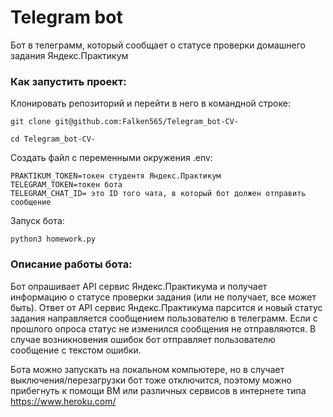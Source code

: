 # Telegram bot
Бот в телеграмм, который сообщает о статусе проверки домашнего задания Яндекс.Практикум

### Как запустить проект:

Клонировать репозиторий и перейти в него в командной строке:

```
git clone git@github.com:Falken565/Telegram_bot-CV-
```

```
cd Telegram_bot-CV-
```

Cоздать файл с переменными окружения .env:

```
PRAKTIKUM_TOKEN=токен студентя Яндекс.Практикум
TELEGRAM_TOKEN=токен бота
TELEGRAM_CHAT_ID= это ID того чата, в который бот должен отправить сообщение
```

Запуск бота:

```
python3 homework.py
```

### Описание работы бота:

Бот опрашивает API сервис Яндекс.Практикума и получает информацию о статусе проверки задания (или не получает, все может быть).
Ответ от API сервис Яндекс.Практикума парсится и новый статус задания направляется сообщением пользователю в телеграмм. Если с прошлого опроса статус не изменился сообщения не отправляются.
В случае возникновения ошибок бот отправляет пользователю сообщение с текстом ошибки.

Бота можно запускать на локальном компьютере, но в случает выключения/перезагрузки бот тоже отключится, поэтому можно прибегнуть к помощи ВМ или различных сервисов в интернете типа https://www.heroku.com/
